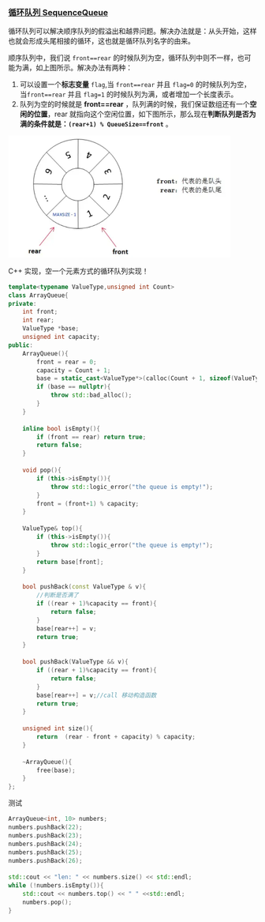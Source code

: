 ### [循环队列 SequenceQueue](#)

循环队列可以解决顺序队列的假溢出和越界问题。解决办法就是：从头开始，这样也就会形成头尾相接的循环，这也就是循环队列名字的由来。



顺序队列中，我们说 `front==rear` 的时候队列为空，循环队列中则不一样，也可能为满，如上图所示。解决办法有两种：

1. 可以设置一个**标志变量** `flag`,当 `front==rear` 并且 `flag=0` 的时候队列为空，当`front==rear` 并且 `flag=1` 的时候队列为满，或者增加一个长度表示。
2. 队列为空的时候就是 **front==rear** ，队列满的时候，我们保证数组还有一个**空闲的位置**，rear 就指向这个空闲位置，如下图所示，那么现在**判断队列是否为满的条件就是：`(rear+1) % QueueSize==front`** 。

<img src="./assets/image-20230707145352417.png" alt="image-20230707145352417" width="450px" />



C++ 实现，空一个元素方式的循环队列实现！

```cpp
template<typename ValueType,unsigned int Count>
class ArrayQueue{
private:
    int front;
    int rear;
    ValueType *base;
    unsigned int capacity;
public:
    ArrayQueue(){
        front = rear = 0;
        capacity = Count + 1;
        base = static_cast<ValueType*>(calloc(Count + 1, sizeof(ValueType)));
        if (base == nullptr){
            throw std::bad_alloc();
        }
    }

    inline bool isEmpty(){
        if (front == rear) return true;
        return false;
    }

    void pop(){
        if (this->isEmpty()){
            throw std::logic_error("the queue is empty!");
        }
        front = (front+1) % capacity;
    }

    ValueType& top(){
        if (this->isEmpty()){
            throw std::logic_error("the queue is empty!");
        }
        return base[front];
    }

    bool pushBack(const ValueType & v){
        //判断是否满了
        if ((rear + 1)%capacity == front){
            return false;
        }
        base[rear++] = v;
        return true;
    }

    bool pushBack(ValueType && v){
        if ((rear + 1)%capacity == front){
            return false;
        }
        base[rear++] = v;//call 移动构造函数
        return true;
    }

    unsigned int size(){
        return  (rear - front + capacity) % capacity;
    }

    ~ArrayQueue(){
        free(base);
    }
};
```


测试
```cpp
ArrayQueue<int, 10> numbers;
numbers.pushBack(22);
numbers.pushBack(23);
numbers.pushBack(24);
numbers.pushBack(25);
numbers.pushBack(26);

std::cout << "len: " << numbers.size() << std::endl;
while (!numbers.isEmpty()){
    std::cout << numbers.top() << " " <<std::endl;
    numbers.pop();
}
```